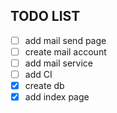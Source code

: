 ## TODO LIST

- [ ] add mail send page
- [ ] create mail account
- [ ] add mail service
- [ ] add CI
- [x] create db
- [x] add index page

